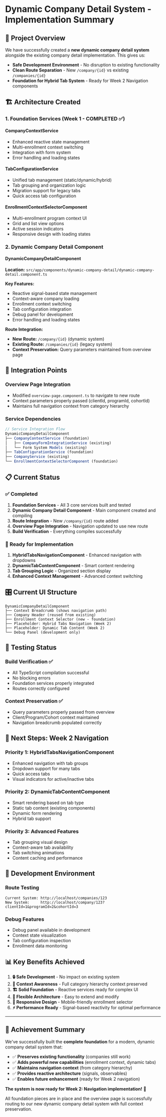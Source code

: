 # Dynamic Company Detail System - Implementation Summary

## 🎯 **Project Overview**

We have successfully created a **new dynamic company detail system** alongside the existing company detail implementation. This gives us:

- **Safe Development Environment** - No disruption to existing functionality
- **Clean Route Separation** - New `/company/{id}` vs existing `/companies/{id}`
- **Foundation for Hybrid Tab System** - Ready for Week 2 Navigation components

## 🏗️ **Architecture Created**

### **1. Foundation Services (Week 1 - COMPLETED ✅)**

#### **CompanyContextService**
- Enhanced reactive state management
- Multi-enrollment context switching  
- Integration with form system
- Error handling and loading states

#### **TabConfigurationService**
- Unified tab management (static/dynamic/hybrid)
- Tab grouping and organization logic
- Migration support for legacy tabs
- Quick access tab configuration

#### **EnrollmentContextSelectorComponent**
- Multi-enrollment program context UI
- Grid and list view options
- Active session indicators
- Responsive design with loading states

### **2. Dynamic Company Detail Component**

#### **DynamicCompanyDetailComponent**
**Location:** `src/app/components/dynamic-company-detail/dynamic-company-detail.component.ts`

**Key Features:**
- Reactive signal-based state management
- Context-aware company loading
- Enrollment context switching
- Tab configuration integration
- Debug panel for development
- Error handling and loading states

**Route Integration:**
- **New Route:** `/company/{id}` (dynamic system)
- **Existing Route:** `/companies/{id}` (legacy system)  
- **Context Preservation:** Query parameters maintained from overview page

## 🔗 **Integration Points**

### **Overview Page Integration**
- Modified `overview-page.component.ts` to navigate to new route
- Context parameters properly passed (clientId, programId, cohortId)
- Maintains full navigation context from category hierarchy

### **Service Dependencies**
```typescript
// Service Integration Flow
DynamicCompanyDetailComponent
├── CompanyContextService (foundation)
│   ├── CompanyFormIntegrationService (existing)
│   └── Form System Models (existing)
├── TabConfigurationService (foundation)
├── CompanyService (existing)
└── EnrollmentContextSelectorComponent (foundation)
```

## 📋 **Current Status**

### **✅ Completed**
1. **Foundation Services** - All 3 core services built and tested
2. **Dynamic Company Detail Component** - Main component created and compiling
3. **Route Integration** - New `/company/{id}` route added
4. **Overview Page Integration** - Navigation updated to use new route
5. **Build Verification** - Everything compiles successfully

### **📝 Ready for Implementation**
1. **HybridTabsNavigationComponent** - Enhanced navigation with dropdowns
2. **DynamicTabContentComponent** - Smart content rendering
3. **Tab Grouping Logic** - Organized section display
4. **Enhanced Context Management** - Advanced context switching

## 🎛️ **Current UI Structure**

```
DynamicCompanyDetailComponent
├── Context Breadcrumb (shows navigation path)
├── Company Header (reused from existing)
├── Enrollment Context Selector (new - foundation)
├── Placeholder: Hybrid Tabs Navigation (Week 2)
├── Placeholder: Dynamic Tab Content (Week 2)
└── Debug Panel (development only)
```

## 🧪 **Testing Status**

### **Build Verification ✅**
- All TypeScript compilation successful
- No blocking errors
- Foundation services properly integrated
- Routes correctly configured

### **Context Preservation ✅**
- Query parameters properly passed from overview
- Client/Program/Cohort context maintained
- Navigation breadcrumb populated correctly

## 🚀 **Next Steps: Week 2 Navigation**

### **Priority 1: HybridTabsNavigationComponent**
- Enhanced navigation with tab groups
- Dropdown support for many tabs
- Quick access tabs
- Visual indicators for active/inactive tabs

### **Priority 2: DynamicTabContentComponent**  
- Smart rendering based on tab type
- Static tab content (existing components)
- Dynamic form rendering
- Hybrid tab support

### **Priority 3: Advanced Features**
- Tab grouping visual design
- Context-aware tab availability
- Tab switching animations
- Content caching and performance

## 🔧 **Development Environment**

### **Route Testing**
```
Current System: http://localhost/companies/123
New System:     http://localhost/company/123?clientId=1&programId=2&cohortId=3
```

### **Debug Features**
- Debug panel available in development
- Context state visualization  
- Tab configuration inspection
- Enrollment data monitoring

## 📊 **Key Benefits Achieved**

1. **🔒 Safe Development** - No impact on existing system
2. **🎯 Context Awareness** - Full category hierarchy context preserved  
3. **🏗️ Solid Foundation** - Reactive services ready for complex UI
4. **🔄 Flexible Architecture** - Easy to extend and modify
5. **📱 Responsive Design** - Mobile-friendly enrollment selector
6. **⚡ Performance Ready** - Signal-based reactivity for optimal performance

---

## 🎉 **Achievement Summary**

We've successfully built the **complete foundation** for a modern, dynamic company detail system that:

- ✅ **Preserves existing functionality** (companies still work)
- ✅ **Adds powerful new capabilities** (enrollment context, dynamic tabs)
- ✅ **Maintains navigation context** (from category hierarchy)  
- ✅ **Provides reactive architecture** (signals, observables)
- ✅ **Enables future enhancement** (ready for Week 2 navigation)

**The system is now ready for Week 2: Navigation implementation!** 🚀

All foundation pieces are in place and the overview page is successfully routing to our new dynamic company detail system with full context preservation.
